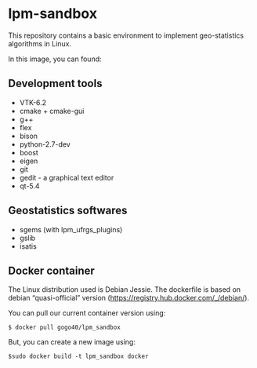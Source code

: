 # lpm-sandbox
This repository contains a basic environment to implement geo-statistics algorithms in Linux.

In this image, you can found:

Development tools
-----------------------

* VTK-6.2
* cmake + cmake-gui
* g++
* flex
* bison
* python-2.7-dev
* boost
* eigen
* git
* gedit - a graphical text editor
* qt-5.4

Geostatistics softwares
----------------------------

* sgems (with lpm_ufrgs_plugins)
* gslib
* isatis


Docker container
----------------

The Linux distribution used is Debian Jessie. The dockerfile is based on debian “quasi-official” version (https://registry.hub.docker.com/_/debian/).


You can pull our current container version using:

```
$ docker pull gogo40/lpm_sandbox
```

But, you can create a new image using:


```
$sudo docker build -t lpm_sandbox docker
```
